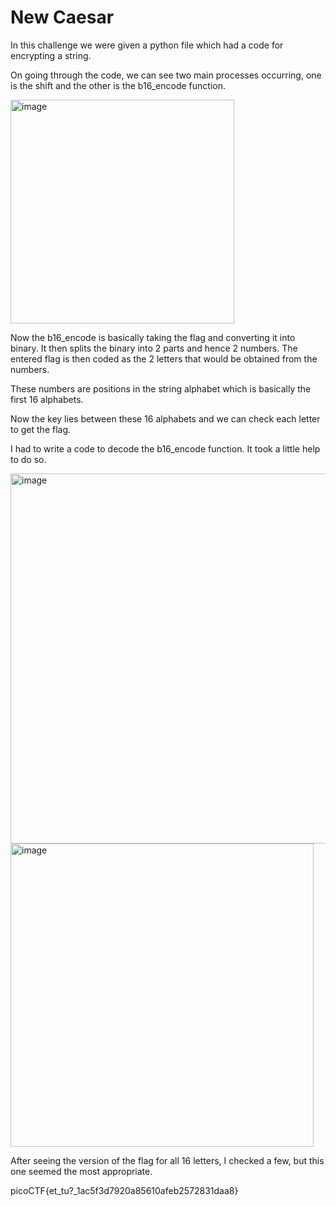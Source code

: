 # New Caesar

In this challenge we were given a python file which had a code for encrypting a string.

On going through the code, we can see two main processes occurring, one is the shift and the other is the b16_encode function.

<img width="358" alt="image" src="https://github.com/Nisargs23/picoCTF/assets/148000598/bd607f38-1310-499d-811a-165caf9beb3d">

Now the b16_encode is basically taking the flag and converting it into binary. It then splits the binary into 2 parts and hence 2 numbers. The entered flag is then coded as the 2 letters that would be obtained from the numbers.

These numbers are positions in the string alphabet which is basically the first 16 alphabets.

Now the key lies between these 16 alphabets and we can check each letter to get the flag.

I had to write a code to decode the b16_encode function. It took a little help to do so.

<img width="592" alt="image" src="https://github.com/Nisargs23/picoCTF/assets/148000598/e4c149ae-c8f1-4e3b-ad27-8e7eea9c4235">

<img width="485" alt="image" src="https://github.com/Nisargs23/picoCTF/assets/148000598/ab8fb7e1-7b80-464e-8169-5d9c826d8ed7">

After seeing the version of the flag for all 16 letters, I checked a few, but this one seemed the most appropriate.

picoCTF{et_tu?_1ac5f3d7920a85610afeb2572831daa8}
